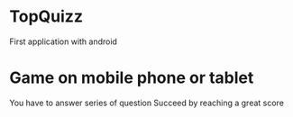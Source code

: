 # TopQuizz
First application with android
# Game on mobile phone or tablet
You have to answer series of question
Succeed by reaching a great score
